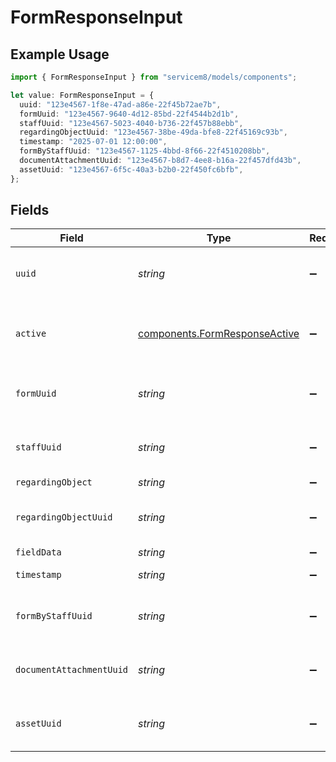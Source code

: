 # FormResponseInput

## Example Usage

```typescript
import { FormResponseInput } from "servicem8/models/components";

let value: FormResponseInput = {
  uuid: "123e4567-1f8e-47ad-a86e-22f45b72ae7b",
  formUuid: "123e4567-9640-4d12-85bd-22f4544b2d1b",
  staffUuid: "123e4567-5023-4040-b736-22f457b88ebb",
  regardingObjectUuid: "123e4567-38be-49da-bfe8-22f45169c93b",
  timestamp: "2025-07-01 12:00:00",
  formByStaffUuid: "123e4567-1125-4bbd-8f66-22f4510208bb",
  documentAttachmentUuid: "123e4567-b8d7-4ee8-b16a-22f457dfd43b",
  assetUuid: "123e4567-6f5c-40a3-b2b0-22f450fc6bfb",
};
```

## Fields

| Field                                                                          | Type                                                                           | Required                                                                       | Description                                                                    | Example                                                                        |
| ------------------------------------------------------------------------------ | ------------------------------------------------------------------------------ | ------------------------------------------------------------------------------ | ------------------------------------------------------------------------------ | ------------------------------------------------------------------------------ |
| `uuid`                                                                         | *string*                                                                       | :heavy_minus_sign:                                                             | Unique identifier for this record                                              | 123e4567-1f8e-47ad-a86e-22f45b72ae7b                                           |
| `active`                                                                       | [components.FormResponseActive](../../models/components/formresponseactive.md) | :heavy_minus_sign:                                                             | Record active/deleted flag.  Valid values are [0,1]                            |                                                                                |
| `formUuid`                                                                     | *string*                                                                       | :heavy_minus_sign:                                                             | N/A                                                                            | 123e4567-9640-4d12-85bd-22f4544b2d1b                                           |
| `staffUuid`                                                                    | *string*                                                                       | :heavy_minus_sign:                                                             | N/A                                                                            | 123e4567-5023-4040-b736-22f457b88ebb                                           |
| `regardingObject`                                                              | *string*                                                                       | :heavy_minus_sign:                                                             | N/A                                                                            |                                                                                |
| `regardingObjectUuid`                                                          | *string*                                                                       | :heavy_minus_sign:                                                             | N/A                                                                            | 123e4567-38be-49da-bfe8-22f45169c93b                                           |
| `fieldData`                                                                    | *string*                                                                       | :heavy_minus_sign:                                                             | N/A                                                                            |                                                                                |
| `timestamp`                                                                    | *string*                                                                       | :heavy_minus_sign:                                                             | N/A                                                                            | 2025-07-01 12:00:00                                                            |
| `formByStaffUuid`                                                              | *string*                                                                       | :heavy_minus_sign:                                                             | N/A                                                                            | 123e4567-1125-4bbd-8f66-22f4510208bb                                           |
| `documentAttachmentUuid`                                                       | *string*                                                                       | :heavy_minus_sign:                                                             | N/A                                                                            | 123e4567-b8d7-4ee8-b16a-22f457dfd43b                                           |
| `assetUuid`                                                                    | *string*                                                                       | :heavy_minus_sign:                                                             | N/A                                                                            | 123e4567-6f5c-40a3-b2b0-22f450fc6bfb                                           |